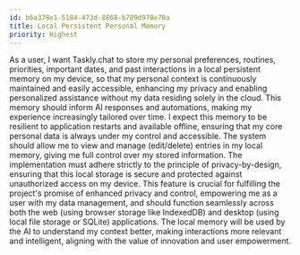 ```yaml
---
id: b6a378e1-5184-473d-8868-b789d970e70a
title: Local Persistent Personal Memory
priority: Highest
---
```

As a user, I want Taskly.chat to store my personal preferences, routines, priorities, important dates, and past interactions in a local persistent memory on my device, so that my personal context is continuously maintained and easily accessible, enhancing my privacy and enabling personalized assistance without my data residing solely in the cloud. This memory should inform AI responses and automations, making my experience increasingly tailored over time. I expect this memory to be resilient to application restarts and available offline, ensuring that my core personal data is always under my control and accessible. The system should allow me to view and manage (edit/delete) entries in my local memory, giving me full control over my stored information. The implementation must adhere strictly to the principle of privacy-by-design, ensuring that this local storage is secure and protected against unauthorized access on my device. This feature is crucial for fulfilling the project's promise of enhanced privacy and control, empowering me as a user with my data management, and should function seamlessly across both the web (using browser storage like IndexedDB) and desktop (using local file storage or SQLite) applications. The local memory will be used by the AI to understand my context better, making interactions more relevant and intelligent, aligning with the value of innovation and user empowerment.